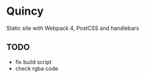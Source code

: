 # Quincy
Static site with Webpack 4, PostCSS and handlebars

## TODO
- fix build script
- check rgba code

